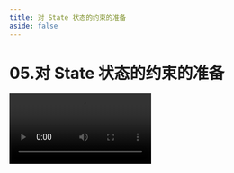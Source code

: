 ```yaml
---
title: 对 State 状态的约束的准备
aside: false
---
```


# 05.对 State 状态的约束的准备

<video autoplay src="http://qn.chinavanes.com/interview/react-interview/05.对 State 状态的约束的准备.mp4" controls controlsList="nodownload" width="50%"/>


